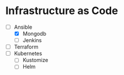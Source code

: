 # Infrastructure as Code
- [ ] Ansible
  - [x] Mongodb
  - [ ] Jenkins
- [ ] Terraform
- [ ] Kubernetes
  - [ ] Kustomize
  - [ ] Helm
